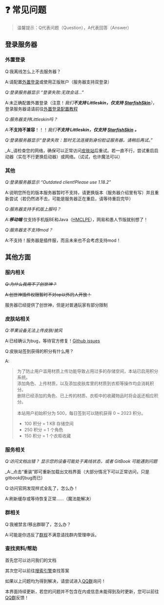 # ❓ 常见问题

> 温馨提示：Q代表问题（Question），A代表回答（Answer）

## 登录服务器

### 外置登录

Q:我离线怎么上不去服务器？&#x20;

A:请配置[外置登录](../wai-zhi-deng-lu.md)或使用正版账户（服务器支持双登录）

_Q:登录服务器显示 “登录失败:无效会话…”_ &#x20;

A:未正确配置外置登录（注意！_我们**不支持 Littleskin，仅支持**_ [_**StarfishSkin**_](https://skin.tbstmc.xyz)_）_，登录服务器请请前往[外置登录配置教程](../wai-zhi-deng-lu.md)

_Q:服务器支持Littleskin吗？_

_A:_**不支持不兼容**！！！_我们**不支持 Littleskin，仅支持**_ [_**StarfishSkin**_](https://skin.tbstmc.xyz) _**。**_

_Q:登录服务器显示“登录失败：暂时无法连接到身份脸证服务器，请稍后再试。”_ &#x20;

_A:_请检查您的网络，确保可以正常访问[皮肤站](https://skin.tbstmc.xyz)后重试。若一直不行，尝试重启启动器（实在不行更换启动器）或网络。（试试，也许魔法可以）

### 其他

_Q:登录服务器显示 “Outdated client!Please use 1.18.2”_&#x20;

A:说明您所在的版本服务器暂时不支持，请更换版本（服务器介绍里有写）并且重新尝试（若仍然进不去，可能是服务器正在重启，请等待重启完毕）

_Q:服务器支持手机版上服吗？_&#x20;

_A:**移动端**_ 仅支持手机版BE和Java（[HMCLPE](https://github.com/huanghongxun/HMCL-PE)），网易和愚人节版就别想了！

_Q:服务器支不支持mod？_&#x20;

A:不支持！服务器是插件服，而且未来也不会考虑支持mod！

## 其他方面

### 服内相关

~~_Q:为什么我用不了创世神？_~~&#x20;

~~A:创世神插件权限暂时不对op以外的人开放！~~

服务器已经提供了创世神，但是对普通玩家有部分限制

### 皮肤站相关

_Q:苹果设备无法上传皮肤/披风_  &#x20;

A:已经确认为bug，等待官方修复！[Github issues](https://github.com/bs-community/blessing-skin-server/issues/509)

Q:皮肤站签到获得的积分有什么用？

A:

> 为了防止用户滥用材质上传功能导致占用过多的存储空间，本站已启用积分系统。\
> 添加角色、上传材质，以及添加皮肤库里的材质到衣柜等操作均会消耗积分。\
> 删除已经添加的角色、已上传的材质、衣柜中的收藏物品时将会返还相应积分。\
> \
> 本站用户初始积分为 500，每日签到可以随机获得 0 \~ 2023 积分。
>
> * 100 积分 = 1 KB 存储空间
> * 250 积分 = 1 个角色
> * 150 积分 = 1 个衣柜收藏

### 服务相关

_Q:访问文档出错？ 显示您的设备可能处于离线状态，或者 GitBook 可能遇到问题_ &#x20;

_A:_点击“重装”即可重新加载出文档界面（大部分情况下可以正常访问，只是gitbook的bug而已）

Q:访问官网发现样式全乱了，怎么办！

A:刷新缓存或等待恢复正常……（魔法能解决）

### 群相关

Q:我被禁言/移出群聊了，怎么办？ &#x20;

A:可能是你违反了[群规](../rules.md)不满意请找群内管理申诉。

### 查找资料/帮助

首先您可以访问我们的文档

其次您可以前往[搜索引擎](https://baidu.com)查找答案

如果以上问题均为得到解决，请尝试进入[QQ群](https://jq.qq.com/?\_wv=1027\&k=ToOzeOPU)询问！

本界面持续更新，若您的问题并不包含在内或信息未能得到及时更新，您可以前往[QQ群](https://jq.qq.com/?\_wv=1027\&k=ToOzeOPU)反馈！